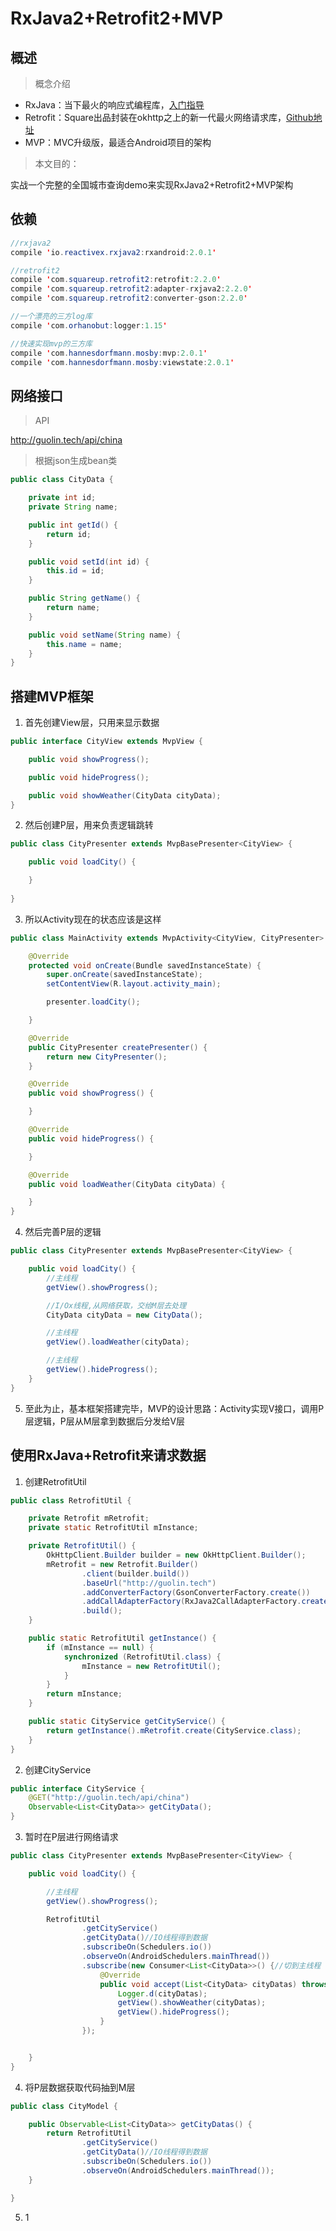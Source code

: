 # RxJava2+Retrofit2+MVP
## 概述

> 概念介绍

 - RxJava：当下最火的响应式编程库，[入门指导][1]
 - Retrofit：Square出品封装在okhttp之上的新一代最火网络请求库，[Github地址][2]
 - MVP：MVC升级版，最适合Android项目的架构

> 本文目的：

实战一个完整的全国城市查询demo来实现RxJava2+Retrofit2+MVP架构


## 依赖

``` java
//rxjava2
compile 'io.reactivex.rxjava2:rxandroid:2.0.1'

//retrofit2
compile 'com.squareup.retrofit2:retrofit:2.2.0'
compile 'com.squareup.retrofit2:adapter-rxjava2:2.2.0'
compile 'com.squareup.retrofit2:converter-gson:2.2.0'

//一个漂亮的三方log库
compile 'com.orhanobut:logger:1.15'

//快速实现mvp的三方库
compile 'com.hannesdorfmann.mosby:mvp:2.0.1'
compile 'com.hannesdorfmann.mosby:viewstate:2.0.1'
```

## 网络接口

> API

http://guolin.tech/api/china

> 根据json生成bean类

``` java
public class CityData {

    private int id;
    private String name;

    public int getId() {
        return id;
    }

    public void setId(int id) {
        this.id = id;
    }

    public String getName() {
        return name;
    }

    public void setName(String name) {
        this.name = name;
    }
}
```

## 搭建MVP框架

 1. 首先创建View层，只用来显示数据
 
``` java
public interface CityView extends MvpView {

    public void showProgress();

    public void hideProgress();

    public void showWeather(CityData cityData);
}
```

 2. 然后创建P层，用来负责逻辑跳转
 

``` java
public class CityPresenter extends MvpBasePresenter<CityView> {

    public void loadCity() {

    }
	
}
```

 3. 所以Activity现在的状态应该是这样

``` java
public class MainActivity extends MvpActivity<CityView, CityPresenter> implements CityView {

    @Override
    protected void onCreate(Bundle savedInstanceState) {
        super.onCreate(savedInstanceState);
        setContentView(R.layout.activity_main);

        presenter.loadCity();

    }

    @Override
    public CityPresenter createPresenter() {
        return new CityPresenter();
    }

    @Override
    public void showProgress() {

    }

    @Override
    public void hideProgress() {

    }

    @Override
    public void loadWeather(CityData cityData) {

    }
}
```

 4. 然后完善P层的逻辑

``` java
public class CityPresenter extends MvpBasePresenter<CityView> {

    public void loadCity() {
        //主线程
        getView().showProgress();

        //I/Ox线程,从网络获取，交给M层去处理
        CityData cityData = new CityData();

        //主线程
        getView().loadWeather(cityData);

        //主线程
        getView().hideProgress();
    }
}
```


 5. 至此为止，基本框架搭建完毕，MVP的设计思路：Activity实现V接口，调用P层逻辑，P层从M层拿到数据后分发给V层

## 使用RxJava+Retrofit来请求数据

 1. 创建RetrofitUtil
 
``` java
public class RetrofitUtil {

    private Retrofit mRetrofit;
    private static RetrofitUtil mInstance;

    private RetrofitUtil() {
        OkHttpClient.Builder builder = new OkHttpClient.Builder();
        mRetrofit = new Retrofit.Builder()
                .client(builder.build())
                .baseUrl("http://guolin.tech")
                .addConverterFactory(GsonConverterFactory.create())
                .addCallAdapterFactory(RxJava2CallAdapterFactory.create())
                .build();
    }

    public static RetrofitUtil getInstance() {
        if (mInstance == null) {
            synchronized (RetrofitUtil.class) {
                mInstance = new RetrofitUtil();
            }
        }
        return mInstance;
    }

    public static CityService getCityService() {
        return getInstance().mRetrofit.create(CityService.class);
    }
}
```


 2. 创建CityService
 
``` java
public interface CityService {
    @GET("http://guolin.tech/api/china")
    Observable<List<CityData>> getCityData();
}
```

 3. 暂时在P层进行网络请求

``` java
public class CityPresenter extends MvpBasePresenter<CityView> {

    public void loadCity() {

        //主线程
        getView().showProgress();

        RetrofitUtil
                .getCityService()
                .getCityData()//IO线程得到数据
                .subscribeOn(Schedulers.io())
                .observeOn(AndroidSchedulers.mainThread())
                .subscribe(new Consumer<List<CityData>>() {//切到主线程
                    @Override
                    public void accept(List<CityData> cityDatas) throws Exception {
                        Logger.d(cityDatas);
                        getView().showWeather(cityDatas);
                        getView().hideProgress();
                    }
                });


    }
}
```

 4. 将P层数据获取代码抽到M层
 
``` java
public class CityModel {

    public Observable<List<CityData>> getCityDatas() {
        return RetrofitUtil
                .getCityService()
                .getCityData()//IO线程得到数据
                .subscribeOn(Schedulers.io())
                .observeOn(AndroidSchedulers.mainThread());
    }

}
```


 5. 1

  [1]: http://gank.io/post/560e15be2dca930e00da1083
  [2]: https://github.com/square/retrofit
